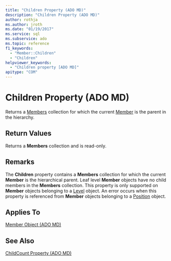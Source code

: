 ```yaml
---
title: "Children Property (ADO MD)"
description: "Children Property (ADO MD)"
author: rothja
ms.author: jroth
ms.date: "01/19/2017"
ms.service: sql
ms.subservice: ado
ms.topic: reference
f1_keywords:
  - "Member::Children"
  - "Children"
helpviewer_keywords:
  - "Children property [ADO MD]"
apitype: "COM"
---
```

# Children Property (ADO MD)
Returns a [Members](./members-collection-ado-md.md) collection for which the current [Member](./member-object-ado-md.md) is the parent in the hierarchy.  
  
## Return Values  
 Returns a **Members** collection and is read-only.  
  
## Remarks  
 The **Children** property contains a **Members** collection for which the current **Member** is the hierarchical parent. Leaf level **Member** objects have no child members in the **Members** collection. This property is only supported on **Member** objects belonging to a [Level](./level-object-ado-md.md) object. An error occurs when this property is referenced from **Member** objects belonging to a [Position](./position-object-ado-md.md) object.  
  
## Applies To  
 [Member Object (ADO MD)](./member-object-ado-md.md)  
  
## See Also  
 [ChildCount Property (ADO MD)](./childcount-property-ado-md.md)